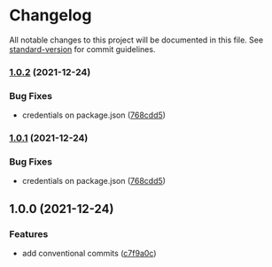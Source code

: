 # Changelog

All notable changes to this project will be documented in this file. See [standard-version](https://github.com/conventional-changelog/standard-version) for commit guidelines.

### [1.0.2](https://github.com/JaenalLeeGenMao/legos/compare/v1.0.0...v1.0.2) (2021-12-24)

### Bug Fixes

- credentials on package.json ([768cdd5](https://github.com/JaenalLeeGenMao/legos/commit/768cdd5e360ff3ffb6419902b9198788e1ddc99f))

### [1.0.1](https://github.com/JaenalLeeGenMao/legos/compare/v1.0.0...v1.0.1) (2021-12-24)

### Bug Fixes

- credentials on package.json ([768cdd5](https://github.com/JaenalLeeGenMao/legos/commit/768cdd5e360ff3ffb6419902b9198788e1ddc99f))

## 1.0.0 (2021-12-24)

### Features

- add conventional commits ([c7f9a0c](https://github.com/Silind-Software/direflow/commit/c7f9a0c7ff93c603c78e2c08a6ccb5b5d554ddce))
